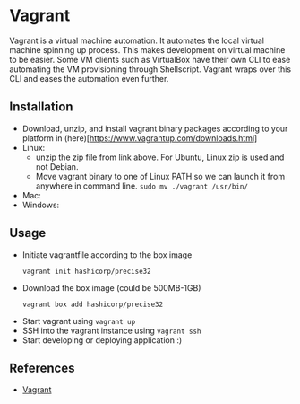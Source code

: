 # Vagrant

Vagrant is a virtual machine automation. It automates the local virtual machine spinning up process. This makes development on virtual machine to be easier. Some VM clients such as VirtualBox have their own CLI to ease automating the VM provisioning through Shellscript. Vagrant wraps over this CLI and eases the automation even further.

## Installation
- Download, unzip, and install vagrant binary packages according to your platform in (here)[https://www.vagrantup.com/downloads.html]
- Linux:
  - unzip the zip file from link above. For Ubuntu, Linux zip is used and not Debian.
  - Move vagrant binary to one of Linux PATH so we can launch it from anywhere in command line. `sudo mv ./vagrant /usr/bin/`
- Mac:
- Windows:

## Usage
- Initiate vagrantfile according to the box image
  ```
  vagrant init hashicorp/precise32
  ```
- Download the box image (could be 500MB-1GB)
  ```
  vagrant box add hashicorp/precise32
  ```
- Start vagrant using `vagrant up`
- SSH into the vagrant instance using `vagrant ssh`
- Start developing or deploying application :)

## References
- [Vagrant](https://www.vagrantup.com/intro/index.html)